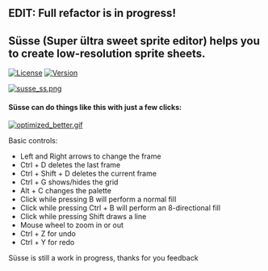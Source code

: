 ## EDIT: Full refactor is in progress!

## Süsse (Super ültra sweet sprite editor) helps you to create low-resolution sprite sheets.

[![License](http://img.shields.io/:license-MIT-blue.svg)](https://github.com/tavuntu/susse/blob/master/LICENSE.md)
[![Version](http://img.shields.io/:version-0.0.1-green.svg)](https://github.com/tavuntu/susse/blob/master/README.md)

[![susse_ss.png](https://s28.postimg.org/6mkv5nzkd/susse_ss.png)](https://postimg.org/image/6zc9buhu1/)

#### Süsse can do things like this with just a few clicks:
[![optimized_better.gif](https://s27.postimg.org/wm75d0mmr/optimized_better.gif)](https://postimg.org/image/t2l7n7jwv/)

Basic controls:

* Left and Right arrows to change the frame
* Ctrl + D deletes the last frame
* Ctrl + Shift + D deletes the current frame
* Ctrl + G shows/hides the grid
* Alt + C changes the palette
* Click while pressing B will perform a normal fill
* Click while pressing Ctrl + B will perform an 8-directional fill
* Click while pressing Shift draws a line
* Mouse wheel to zoom in or out
* Ctrl + Z for undo
* Ctrl + Y for redo

Süsse is still a work in progress, thanks for you feedback
